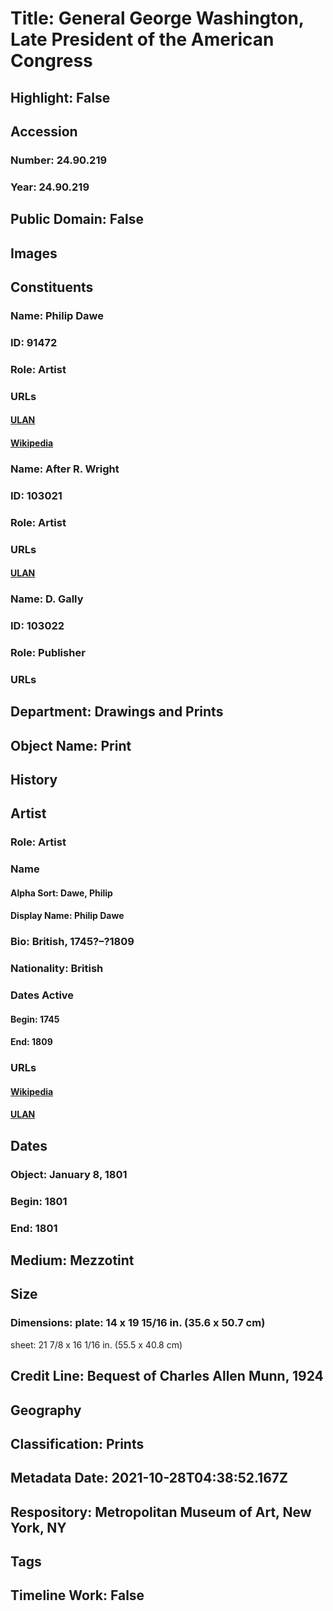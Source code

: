 # Title: General George Washington, Late President of the American Congress
## Highlight: False
## Accession
### Number: 24.90.219
### Year: 24.90.219
## Public Domain: False
## Images
## Constituents
### Name: Philip Dawe
### ID: 91472
### Role: Artist
### URLs
#### [ULAN](http://vocab.getty.edu/page/ulan/500014555)
#### [Wikipedia](https://www.wikidata.org/wiki/Q7183431)
### Name: After R. Wright
### ID: 103021
### Role: Artist
### URLs
#### [ULAN](http://vocab.getty.edu/page/ulan/500104655)
### Name: D. Gally
### ID: 103022
### Role: Publisher
### URLs
## Department: Drawings and Prints
## Object Name: Print
## History
## Artist
### Role: Artist
### Name
#### Alpha Sort: Dawe, Philip
#### Display Name: Philip Dawe
### Bio: British, 1745?–?1809
### Nationality: British
### Dates Active
#### Begin: 1745
#### End: 1809
### URLs
#### [Wikipedia](https://www.wikidata.org/wiki/Q7183431)
#### [ULAN](http://vocab.getty.edu/page/ulan/500014555)
## Dates
### Object: January 8, 1801
### Begin: 1801
### End: 1801
## Medium: Mezzotint
## Size
### Dimensions: plate: 14 x 19 15/16 in. (35.6 x 50.7 cm)
sheet: 21 7/8 x 16 1/16 in. (55.5 x 40.8 cm)
## Credit Line: Bequest of Charles Allen Munn, 1924
## Geography
## Classification: Prints
## Metadata Date: 2021-10-28T04:38:52.167Z
## Respository: Metropolitan Museum of Art, New York, NY
## Tags
## Timeline Work: False